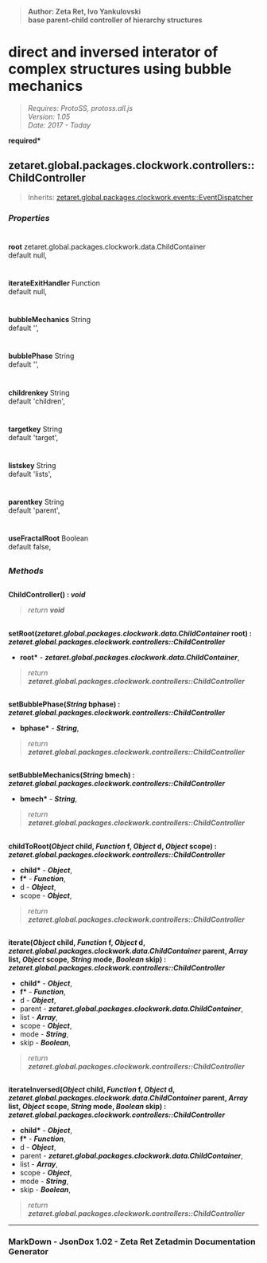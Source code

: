 > __Author: Zeta Ret, Ivo Yankulovski__  
> __base parent-child controller of hierarchy structures__  
# direct and inversed interator of complex structures using bubble mechanics  
> *Requires: ProtoSS, protoss.all.js*  
> *Version: 1.05*  
> *Date: 2017 - Today*  

__required*__

## zetaret.global.packages.clockwork.controllers::ChildController  
> Inherits: [zetaret.global.packages.clockwork.events::EventDispatcher](../events/EventDispatcher.md)  

### *Properties*  

#  
__root__ zetaret.global.packages.clockwork.data.ChildContainer  
default null,   

#  
__iterateExitHandler__ Function  
default null,   

#  
__bubbleMechanics__ String  
default '',   

#  
__bubblePhase__ String  
default '',   

#  
__childrenkey__ String  
default 'children',   

#  
__targetkey__ String  
default 'target',   

#  
__listskey__ String  
default 'lists',   

#  
__parentkey__ String  
default 'parent',   

#  
__useFractalRoot__ Boolean  
default false,   


##  
### *Methods*  

##  
__ChildController() : *void*__  

> *return __void__*  

##  
__setRoot(*zetaret.global.packages.clockwork.data.ChildContainer* root) : *zetaret.global.packages.clockwork.controllers::ChildController*__  

- __root*__ - __*zetaret.global.packages.clockwork.data.ChildContainer*__,   
> *return __zetaret.global.packages.clockwork.controllers::ChildController__*  

##  
__setBubblePhase(*String* bphase) : *zetaret.global.packages.clockwork.controllers::ChildController*__  

- __bphase*__ - __*String*__,   
> *return __zetaret.global.packages.clockwork.controllers::ChildController__*  

##  
__setBubbleMechanics(*String* bmech) : *zetaret.global.packages.clockwork.controllers::ChildController*__  

- __bmech*__ - __*String*__,   
> *return __zetaret.global.packages.clockwork.controllers::ChildController__*  

##  
__childToRoot(*Object* child, *Function* f, *Object* d, *Object* scope) : *zetaret.global.packages.clockwork.controllers::ChildController*__  

- __child*__ - __*Object*__,   
- __f*__ - __*Function*__,   
- d - __*Object*__,   
- scope - __*Object*__,   
> *return __zetaret.global.packages.clockwork.controllers::ChildController__*  

##  
__iterate(*Object* child, *Function* f, *Object* d, *zetaret.global.packages.clockwork.data.ChildContainer* parent, *Array* list, *Object* scope, *String* mode, *Boolean* skip) : *zetaret.global.packages.clockwork.controllers::ChildController*__  

- __child*__ - __*Object*__,   
- __f*__ - __*Function*__,   
- d - __*Object*__,   
- parent - __*zetaret.global.packages.clockwork.data.ChildContainer*__,   
- list - __*Array*__,   
- scope - __*Object*__,   
- mode - __*String*__,   
- skip - __*Boolean*__,   
> *return __zetaret.global.packages.clockwork.controllers::ChildController__*  

##  
__iterateInversed(*Object* child, *Function* f, *Object* d, *zetaret.global.packages.clockwork.data.ChildContainer* parent, *Array* list, *Object* scope, *String* mode, *Boolean* skip) : *zetaret.global.packages.clockwork.controllers::ChildController*__  

- __child*__ - __*Object*__,   
- __f*__ - __*Function*__,   
- d - __*Object*__,   
- parent - __*zetaret.global.packages.clockwork.data.ChildContainer*__,   
- list - __*Array*__,   
- scope - __*Object*__,   
- mode - __*String*__,   
- skip - __*Boolean*__,   
> *return __zetaret.global.packages.clockwork.controllers::ChildController__*  

---  
### MarkDown - JsonDox 1.02 - Zeta Ret Zetadmin Documentation Generator